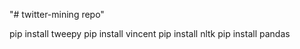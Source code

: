 "# twitter-mining repo" 


pip install tweepy
pip install vincent
pip install nltk
pip install pandas

